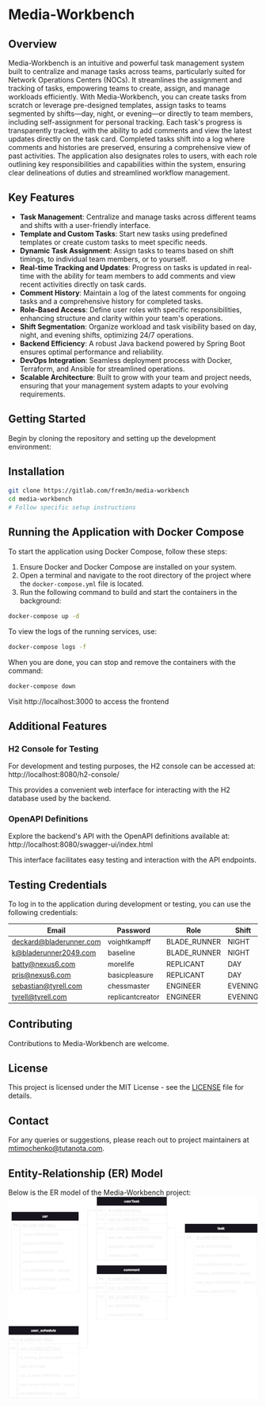 # Media-Workbench

## Overview
Media-Workbench is an intuitive and powerful task management system built to centralize and manage tasks across teams, particularly suited for Network Operations Centers (NOCs). It streamlines the assignment and tracking of tasks, empowering teams to create, assign, and manage workloads efficiently. With Media-Workbench, you can create tasks from scratch or leverage pre-designed templates, assign tasks to teams segmented by shifts—day, night, or evening—or directly to team members, including self-assignment for personal tracking. Each task's progress is transparently tracked, with the ability to add comments and view the latest updates directly on the task card. Completed tasks shift into a log where comments and histories are preserved, ensuring a comprehensive view of past activities. The application also designates roles to users, with each role outlining key responsibilities and capabilities within the system, ensuring clear delineations of duties and streamlined workflow management.

## Key Features
- **Task Management**: Centralize and manage tasks across different teams and shifts with a user-friendly interface.
- **Template and Custom Tasks**: Start new tasks using predefined templates or create custom tasks to meet specific needs.
- **Dynamic Task Assignment**: Assign tasks to teams based on shift timings, to individual team members, or to yourself.
- **Real-time Tracking and Updates**: Progress on tasks is updated in real-time with the ability for team members to add comments and view recent activities directly on task cards.
- **Comment History**: Maintain a log of the latest comments for ongoing tasks and a comprehensive history for completed tasks.
- **Role-Based Access**: Define user roles with specific responsibilities, enhancing structure and clarity within your team's operations.
- **Shift Segmentation**: Organize workload and task visibility based on day, night, and evening shifts, optimizing 24/7 operations.
- **Backend Efficiency**: A robust Java backend powered by Spring Boot ensures optimal performance and reliability.
- **DevOps Integration**: Seamless deployment process with Docker, Terraform, and Ansible for streamlined operations.
- **Scalable Architecture**: Built to grow with your team and project needs, ensuring that your management system adapts to your evolving requirements.



## Getting Started
Begin by cloning the repository and setting up the development environment:


## Installation
```bash
git clone https://gitlab.com/frem3n/media-workbench
cd media-workbench
# Follow specific setup instructions
```

## Running the Application with Docker Compose

To start the application using Docker Compose, follow these steps:

1. Ensure Docker and Docker Compose are installed on your system.
2. Open a terminal and navigate to the root directory of the project where the `docker-compose.yml` file is located.
3. Run the following command to build and start the containers in the background:

```bash
docker-compose up -d
```

To view the logs of the running services, use:
```bash
docker-compose logs -f
```

When you are done, you can stop and remove the containers with the command:
```bash
docker-compose down
```

Visit http://localhost:3000 to access the frontend

## Additional Features

### H2 Console for Testing
For development and testing purposes, the H2 console can be accessed at:
http://localhost:8080/h2-console/

This provides a convenient web interface for interacting with the H2 database used by the backend.

### OpenAPI Definitions
Explore the backend's API with the OpenAPI definitions available at:
http://localhost:8080/swagger-ui/index.html

This interface facilitates easy testing and interaction with the API endpoints.


## Testing Credentials

To log in to the application during development or testing, you can use the following credentials:

| Email                     | Password          | Role          | Shift     |
|---------------------------|-------------------|---------------|-----------|
| deckard@bladerunner.com   | voightkampff      | BLADE_RUNNER  | NIGHT     |
| k@bladerunner2049.com     | baseline          | BLADE_RUNNER  | NIGHT     |
| batty@nexus6.com          | morelife          | REPLICANT     | DAY       |
| pris@nexus6.com           | basicpleasure     | REPLICANT     | DAY       |
| sebastian@tyrell.com      | chessmaster       | ENGINEER      | EVENING   |
| tyrell@tyrell.com         | replicantcreator  | ENGINEER      | EVENING   |



## Contributing
Contributions to Media-Workbench are welcome.

## License
This project is licensed under the MIT License - see the [LICENSE](LICENSE.md) file for details.

## Contact
For any queries or suggestions, please reach out to project maintainers at mtimochenko@tutanota.com.


## Entity-Relationship (ER) Model
Below is the ER model of the Media-Workbench project:
![ER Model](_docs/er_diagram.png)